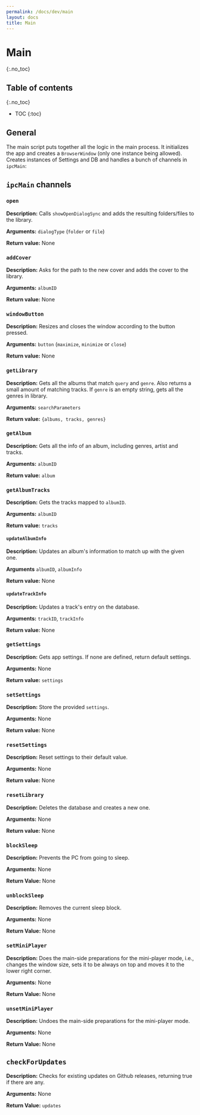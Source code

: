 ```yaml
---
permalink: /docs/dev/main
layout: docs
title: Main
---
```


# Main
{:.no_toc}

## Table of contents
{:.no_toc}

* TOC
{:toc}

## General

The main script puts together all the logic in the main process. It initializes the app and creates a `BrowserWindow` (only one instance being allowed). Creates instances of Settings and DB and handles a bunch of channels in `ipcMain`:

## `ipcMain` channels

### `open`

**Description:** Calls `showOpenDialogSync` and adds the resulting folders/files to the library.

**Arguments:** `dialogType` (`folder` or `file`)

**Return value:** None

### `addCover`

**Description:** Asks for the path to the new cover and adds the cover to the library.

**Arguments:** `albumID`

**Return value:** None



### `windowButton`

**Description:** Resizes and closes the window according to the button pressed.

**Arguments:** `button` (`maximize`, `minimize` or `close`)

**Return value:** None

### `getLibrary`

**Description:** Gets all the albums that match `query` and `genre`. Also returns a small amount of matching tracks. If `genre` is an empty string, gets all the genres in library.

**Arguments:** `searchParameters`

**Return value:** `{albums, tracks, genres}`

### `getAlbum`

**Description:** Gets all the info of an album, including genres, artist and tracks.

**Arguments:** `albumID`

**Return value:** `album`

### `getAlbumTracks`

**Description:** Gets the tracks mapped to `albumID`.

**Arguments:** `albumID`

**Return value:** `tracks`

#### `updateAlbumInfo`

**Description:** Updates an album's information to match up with the given one.

**Arguments** `albumID`, `albumInfo`

**Return value:** None

#### `updateTrackInfo`

**Description:** Updates a track's entry on the database.

**Arguments:** `trackID`, `trackInfo`

**Return value:** None

### `getSettings`

**Description:** Gets app settings. If none are defined, return default settings.

**Arguments:** None

**Return value:** `settings`

### `setSettings`

**Description:** Store the provided `settings`.

**Arguments:** None

**Return value:** None

### `resetSettings`

**Description:** Reset settings to their default value.

**Arguments:** None

**Return value:** None

### `resetLibrary`

**Description:** Deletes the database and creates a new one.

**Arguments:** None

**Return value:** None

### `blockSleep`

**Description:** Prevents the PC from going to sleep.

**Arguments:** None

**Return Value:** None

### `unblockSleep`

**Description:** Removes the current sleep block.

**Arguments:** None

**Return Value:** None

### `setMiniPlayer`

**Description:** Does the main-side preparations for the mini-player mode, i.e., changes the window size, sets it to be always on top and moves it to the lower right corner.

**Arguments:** None

**Return Value:** None

### `unsetMiniPlayer`

**Description:** Undoes the main-side preparations for the mini-player mode.

**Arguments:** None

**Return Value:** None

## `checkForUpdates`

**Description:** Checks for existing updates on Github releases, returning true if there are any.

**Arguments:** None

**Return Value:** `updates`
